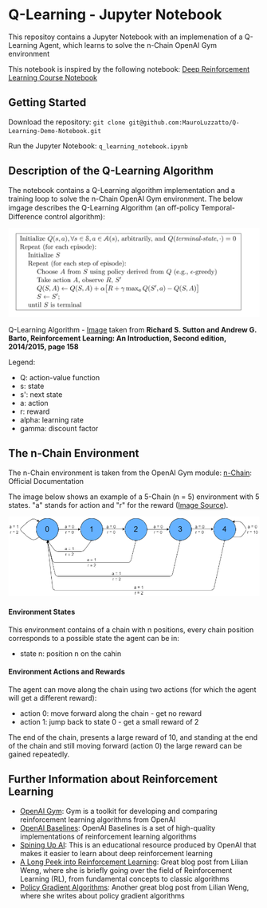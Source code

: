 # Q-Learning - Jupyter Notebook
This repositoy contains a Jupyter Notebook with an implemenation of a Q-Learning Agent, which learns to solve the n-Chain OpenAI Gym environment 

This notebook is inspired by the following notebook: [Deep Reinforcement Learning Course Notebook](https://github.com/simoninithomas/Deep_reinforcement_learning_Course/blob/master/Q%20learning/Taxi-v2/Q%20Learning%20with%20OpenAI%20Taxi-v2%20video%20version.ipynb)

## Getting Started
Download the repository:
`git clone git@github.com:MauroLuzzatto/Q-Learning-Demo-Notebook.git`

Run the Jupyter Notebook:
`q_learning_notebook.ipynb`

## Description of the Q-Learning Algorithm

The notebook contains a Q-Learning algorithm implementation and a training loop to solve the n-Chain OpenAI Gym environment. The below imgage describes the Q-Learning Algorithm (an oﬀ-policy Temporal-Difference control algorithm):

<img src="/images/Sutton_Barto.png" alt="TicTacToe Environment" width="600"/>

Q-Learning Algorithm - [Image](http://incompleteideas.net/book/the-book-2nd.html) taken from **Richard S. Sutton and Andrew G. Barto, Reinforcement Learning: An Introduction, Second edition, 2014/2015, page 158**

Legend:

- Q: action-value function
- s: state
- s': next state
- a: action
- r: reward
- alpha: learning rate
- gamma: discount factor

## The n-Chain Environment

The n-Chain environment is taken from the OpenAI Gym module: 
[n-Chain](https://gym.openai.com/envs/NChain-v0/): Official Documentation

The image below shows an example of a 5-Chain (n = 5) environment with 5 states. "a" stands for action and "r" for the reward ([Image Source](https://adventuresinmachinelearning.com/reinforcement-learning-tutorial-python-keras/)).
<!-- ![NChain](images/NChain-illustration.png)
 -->
<img src="/images/NChain-illustration.png" alt="NChain" width="600"/>


#### Environment States

This environment contains of a chain with n positions, every chain position corresponds to a possible state the agent can be in:
- state n: position n on the cahin


#### Environment Actions and Rewards

The agent can move along the chain using two actions (for which the agent will get a different reward):
- action 0: move forward along the chain - get no reward
- action 1: jump back to state 0 -  get a small reward of 2

The end of the chain, presents a large reward of 10, and standing at the end of the chain and still moving forward (action 0) the large reward can be gained repeatedly.


## Further Information about Reinforcement Learning
- [OpenAI Gym](https://gym.openai.com/): Gym is a toolkit for developing and comparing reinforcement learning algorithms from OpenAI
- [OpenAI Baselines](https://github.com/openai/baselines): OpenAI Baselines is a set of high-quality implementations of reinforcement learning algorithms
- [Spining Up AI](https://spinningup.openai.com): This is an educational resource produced by OpenAI that makes it easier to learn about deep reinforcement learning
- [A Long Peek into Reinforcement Learning](https://lilianweng.github.io/lil-log/2018/02/19/a-long-peek-into-reinforcement-learning.html): Great blog post from Lilian Weng, where she is briefly going over the field of Reinforcement Learning (RL), from fundamental concepts to classic algorithms
- [Policy Gradient Algorithms](https://lilianweng.github.io/lil-log/2018/04/08/policy-gradient-algorithms.html): Another great blog post from Lilian Weng, where she writes about policy gradient algorithms


